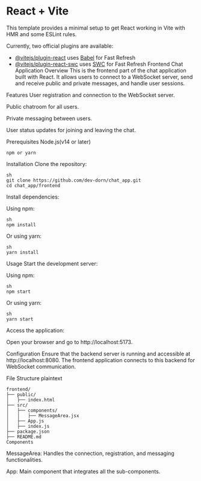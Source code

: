 # React + Vite

This template provides a minimal setup to get React working in Vite with HMR and some ESLint rules.

Currently, two official plugins are available:

- [@vitejs/plugin-react](https://github.com/vitejs/vite-plugin-react/blob/main/packages/plugin-react/README.md) uses [Babel](https://babeljs.io/) for Fast Refresh
- [@vitejs/plugin-react-swc](https://github.com/vitejs/vite-plugin-react-swc) uses [SWC](https://swc.rs/) for Fast Refresh
Frontend Chat Application
Overview
This is the frontend part of the chat application built with React. It allows users to connect to a WebSocket server, send and receive public and private messages, and handle user sessions.

Features
User registration and connection to the WebSocket server.

Public chatroom for all users.

Private messaging between users.

User status updates for joining and leaving the chat.

Prerequisites
Node.js(v14 or later)
```
npm or yarn
```
Installation
Clone the repository:
```
sh
git clone https://github.com/dev-dorn/chat_app.git
cd chat_app/frontend
```
Install dependencies:

Using npm:
```
sh
npm install
```
Or using yarn:

```
sh
yarn install
```
Usage
Start the development server:

Using npm:
```
sh
npm start
```
Or using yarn:
```
sh
yarn start
```
Access the application:

Open your browser and go to http://localhost:5173.

Configuration
Ensure that the backend server is running and accessible at http://localhost:8080. The frontend application connects to this backend for WebSocket communication.

File Structure
plaintext
```
frontend/
├── public/
│   ├── index.html
├── src/
│   ├── components/
│   │   ├── MessageArea.jsx
│   ├── App.js
│   ├── index.js
├── package.json
├── README.md
Components
```
MessageArea: Handles the connection, registration, and messaging functionalities.

App: Main component that integrates all the sub-components.
